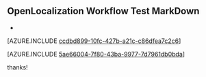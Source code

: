 ## OpenLocalization Workflow Test MarkDown
* 

[AZURE.INCLUDE [ccdbd899-10fc-427b-a21c-c86dfea7c2c6](calleeMd1.md)]



[AZURE.INCLUDE [5ae66004-7f80-43ba-9977-7d7961db0bda](calleeMd2.md)]

 
thanks!